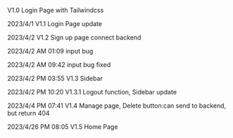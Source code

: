 V1.0 Login Page with Tailwindcss

2023/4/1
V1.1 Login Page update

2023/4/2
V1.2
Sign up page
connect backend

2023/4/2 AM 01:09
input bug

2023/4/2 AM 09:42
input bug fixed

2023/4/2 PM 03:55
V1.3
Sidebar

2023/4/2 PM 10:20
V1.3.1
Logout function, Sidebar update

2023/4/4 PM 07:41
V1.4
Manage page, Delete button:can send to backend, but return 404

2023/4/26 PM 08:05
V1.5
Home Page
